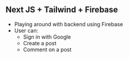## Next JS + Tailwind + Firebase
- Playing around with backend using Firebase
- User can:
  - Sign in with Google
  - Create a post
  - Comment on a post
